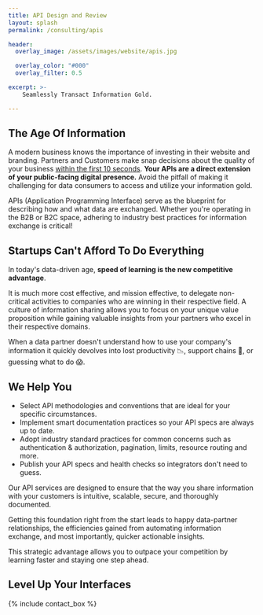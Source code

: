 ```yaml
---
title: API Design and Review
layout: splash
permalink: /consulting/apis

header:
  overlay_image: /assets/images/website/apis.jpg

  overlay_color: "#000"
  overlay_filter: 0.5

excerpt: >-
    Seamlessly Transact Information Gold. 

---
```

## The Age Of Information

A modern business knows the importance of investing in their website and branding. Partners and Customers make snap decisions about the quality of your business [within the first 10 seconds](https://www.nngroup.com/articles/how-long-do-users-stay-on-web-pages/). **Your APIs are a direct extension of your public-facing digital presence.** Avoid the pitfall of making it challenging for data consumers to access and utilize your information gold.

APIs (Application Programming Interface) serve as the blueprint for describing how and what data are exchanged. Whether you're operating in the B2B or B2C space, adhering to industry best practices for information exchange is critical! 

## Startups Can't Afford To Do Everything

In today's data-driven age, **speed of learning is the new competitive advantage**. 

It is much more cost effective, and mission effective, to delegate non-critical activities to companies who are winning in their respective field. A culture of information sharing allows you to focus on your unique value proposition while gaining valuable insights from your partners who excel in their respective domains.

When a data partner doesn't understand how to use your company's information it quickly devolves into lost productivity 📉, support chains 📧, or guessing what to do 😱.

## We Help You

- Select API methodologies and conventions that are ideal for your specific circumstances.
- Implement smart documentation practices so your API specs are always up to date. 
- Adopt industry standard practices for common concerns such as authentication & authorization, pagination, limits, resource routing and more.
- Publish your API specs and health checks so integrators don't need to guess.

Our API services are designed to ensure that the way you share information with your customers is intuitive, scalable, secure, and thoroughly documented. 

Getting this foundation right from the start leads to happy data-partner relationships, the efficiencies gained from automating information exchange, and most importantly, quicker actionable insights. 

This strategic advantage allows you to outpace your competition by learning faster and staying one step ahead.

## Level Up Your Interfaces

{% include contact_box %}